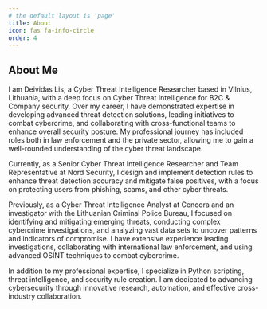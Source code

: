 ```yaml
---
# the default layout is 'page'
title: About
icon: fas fa-info-circle
order: 4
---
```


## About Me

I am Deividas Lis, a Cyber Threat Intelligence Researcher based in Vilnius, Lithuania, with a deep focus on Cyber Threat Intelligence for B2C & Company security. Over my career, I have demonstrated expertise in developing advanced threat detection solutions, leading initiatives to combat cybercrime, and collaborating with cross-functional teams to enhance overall security posture. My professional journey has included roles both in law enforcement and the private sector, allowing me to gain a well-rounded understanding of the cyber threat landscape.

Currently, as a Senior Cyber Threat Intelligence Researcher and Team Representative at Nord Security, I design and implement detection rules to enhance threat detection accuracy and mitigate false positives, with a focus on protecting users from phishing, scams, and other cyber threats.

Previously, as a Cyber Threat Intelligence Analyst at Cencora and an investigator with the Lithuanian Criminal Police Bureau, I focused on identifying and mitigating emerging threats, conducting complex cybercrime investigations, and analyzing vast data sets to uncover patterns and indicators of compromise. I have extensive experience leading investigations, collaborating with international law enforcement, and using advanced OSINT techniques to combat cybercrime.

In addition to my professional expertise, I specialize in Python scripting, threat intelligence, and security rule creation. I am dedicated to advancing cybersecurity through innovative research, automation, and effective cross-industry collaboration.